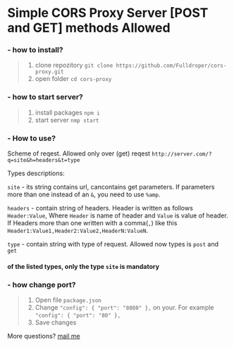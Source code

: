 # Simple CORS Proxy Server [POST and GET] methods Allowed
### - how to install?
> 1. clone repozitory
`git clone https://github.com/Fulldroper/cors-proxy.git`
> 2. open folder
`cd cors-proxy` 
### - how to start server?
> 1. install packages
`npm i`
> 2. start server
`nmp start`
### - How to use?

Scheme of reqest. Allowed only over (get) reqest
`http://server.com/?q=site&h=headers&t=type`

Types descriptions:

`site` - its string contains url, cancontains get parameters. If parameters more than one instead of an `&`, you need to use `%amp`. 

`headers` - contain string of headers. Header is written as follows `Header:Value`, Where `Header` is name of header and `Value` is value of header. If Headers more than one written with a comma(`,`) like this `Header1:Value1,Header2:Value2,HeaderN:ValueN`.

`type` - contain string with type of request. Allowed now types is `post` and `get`

#### of the listed types, only the type `site` is mandatory


### - how change port?
> 1. Open file `package.json`
> 2. Change `"config": {
    "port": "8080"
  },` on your. 
> For example `"config": {
    "port": "80"
  },`
> 3. Save changes

More questions? [mail me](mailto://full_droper.pm.me)
